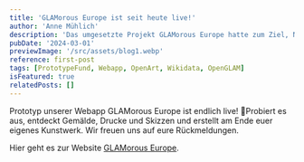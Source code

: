 ```yaml
---
title: 'GLAMorous Europe ist seit heute live!'
author: 'Anne Mühlich'
description: 'Das umgesetzte Projekt GLAMorous Europe hatte zum Ziel, Nutzer:innen und digitale Sammlungen von europäischen GLAM-Institutionen (Galleries, Libraries, Archives & Museums) auf künstlerisch-kreative Weise zusammenzubringen und damit einen niedrigschwelligen Einstieg in offen lizenzierte digitalisierte Sammlungen (mehrheitlich Public Domain, d.h. gemeinfrei) zu bieten …'
pubDate: '2024-03-01'
previewImage: '/src/assets/blog1.webp'
reference: first-post
tags: [PrototypeFund, Webapp, OpenArt, Wikidata, OpenGLAM]
isFeatured: true
relatedPosts: []
---
```


Prototyp unserer Webapp GLAMorous Europe ist endlich live! 🎉Probiert es aus, entdeckt Gemälde, Drucke und Skizzen und erstellt am Ende euer eigenes Kunstwerk. Wir freuen uns auf eure Rückmeldungen.

Hier geht es zur Website [GLAMorous Europe](https://www.glam-europe.de/).
